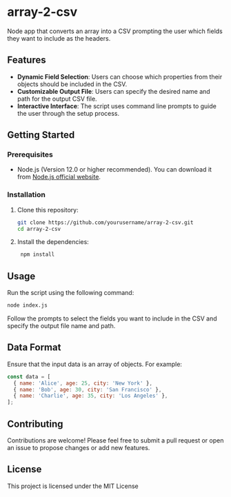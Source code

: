 # array-2-csv
Node app that converts an array into a CSV prompting the user which fields they want to include as the headers.

## Features

- **Dynamic Field Selection**: Users can choose which properties from their objects should be included in the CSV.
- **Customizable Output File**: Users can specify the desired name and path for the output CSV file.
- **Interactive Interface**: The script uses command line prompts to guide the user through the setup process.

## Getting Started

### Prerequisites

- Node.js (Version 12.0 or higher recommended). You can download it from [Node.js official website](https://nodejs.org/).

### Installation

1. Clone this repository:
   ```bash
   git clone https://github.com/yourusername/array-2-csv.git
   cd array-2-csv
   ```

2. Install the dependencies:
   ```bash
    npm install
    ```

## Usage
Run the script using the following command:
```bash
node index.js
```

Follow the prompts to select the fields you want to include in the CSV and specify the output file name and path.

## Data Format
Ensure that the input data is an array of objects. For example:
```javascript
const data = [
  { name: 'Alice', age: 25, city: 'New York' },
  { name: 'Bob', age: 30, city: 'San Francisco' },
  { name: 'Charlie', age: 35, city: 'Los Angeles' },
];
```

## Contributing
Contributions are welcome! Please feel free to submit a pull request or open an issue to propose changes or add new features.

## License
This project is licensed under the MIT License
